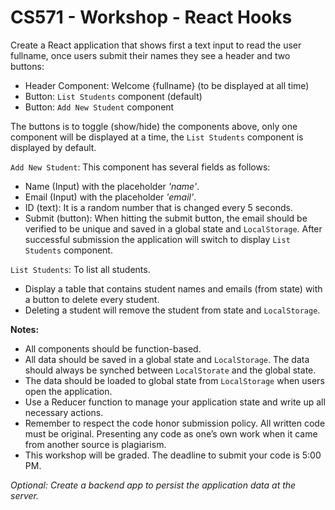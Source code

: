# CS571 - Workshop - React Hooks
Create a React application that shows first a text input to read the user fullname, once users submit their names they see a header and two buttons:
* Header Component: Welcome {fullname} (to be displayed at all time)
* Button: `List Students` component (default)
* Button: `Add New Student` component  
  
The buttons is to toggle (show/hide) the components above, only one component will be displayed at a time, the `List Students` component is displayed by default.

`Add New Student`: This component has several fields as follows:
* Name (Input) with the placeholder *'name'*. 
* Email (Input) with the placeholder *'email'*. 
* ID (text): It is a random number that is changed every 5 seconds.
* Submit (button): When hitting the submit button, the email should be verified to be unique and saved in a global state and `LocalStorage`. After successful submission the application will switch to display `List Students` component.

`List Students`: To list all students.  
* Display a table that contains student names and emails (from state) with a button to delete every student.   
* Deleting a student will remove the student from state and `LocalStorage`.

**Notes:**
* All components should be function-based.
* All data should be saved in a global state and `LocalStorage`. The data should always be synched between `LocalStorate` and the global state.
* The data should be loaded to global state from `LocalStorage` when users open the application. 
* Use a Reducer function to manage your application state and write up all necessary actions.
* Remember to respect the code honor submission policy. All written code must be original. Presenting any code as one’s own work when it came from another source is plagiarism.
* This workshop will be graded. The deadline to submit your code is 5:00 PM.

*Optional: Create a backend app to persist the application data at the server.*
